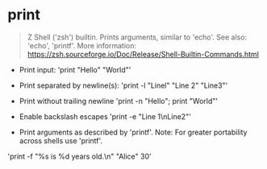 # print

> Z Shell ('zsh') builtin. Prints arguments, similar to 'echo'.
> See also: 'echo', 'printf'.
> More information: <https://zsh.sourceforge.io/Doc/Release/Shell-Builtin-Commands.html>

- Print input:
'print "Hello" "World"'

- Print separated by newline(s):
'print -l "Linel" "Line 2" "Line3"'

- Print without trailing newline
'print -n "Hello"; print "World"'

- Enable backslash escapes
'print -e "Line 1\nLine2"'
- Print arguments as described by 'printf'. Note: For greater portability across shells use 'printf'.

'print -f "%s is %d years old.\n" "Alice" 30'
